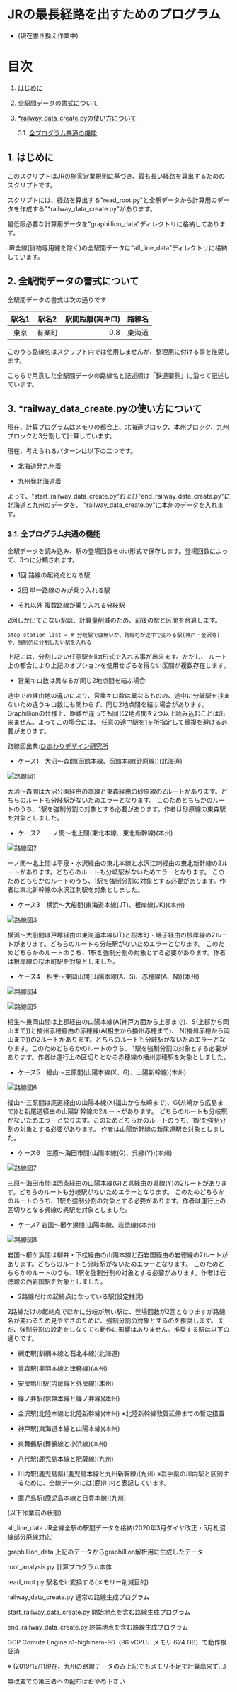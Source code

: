 # JRの最長経路を出すためのプログラム

* (現在書き換え作業中)


# 目次

1. [はじめに](#anchor1)
1. [全駅間データの書式について](#anchor2)
1. [*railway_data_create.pyの使い方について](#anchor3)

    3.1. [全プログラム共通の機能](#anchor3-1)

<a id="anchor1"></a>

## 1. はじめに

このスクリプトはJRの旅客営業規則に基づき、最も長い経路を算出するためのスクリプトです。

スクリプトには、経路を算出する"read_root.py"と全駅データから計算用のデータを作成する"*railway_data_create.py"があります。

最低限必要な計算用データを"graphillion_data"ディレクトリに格納してあります。

JR全線(貨物専用線を除く)の全駅間データは"all_line_data"ディレクトリに格納しています。

<a id="anchor2"></a>

## 2. 全駅間データの書式について

全駅間データの書式は次の通りです

| 駅名1 | 駅名2 | 駅間距離(実キロ) | 路線名 |
|:---:|:---:|---:|:---:|
| 東京 | 有楽町 | 0.8 | 東海道 |

このうち路線名はスクリプト内では使用しませんが、整理用に付ける事を推奨します。

こちらで用意した全駅間データの路線名と記述順は「鉄道要覧」に沿って記述しています。

<a id="anchor3"></a>

## 3. *railway_data_create.pyの使い方について

現在、計算プログラムはメモリの都合上、北海道ブロック、本州ブロック、九州ブロックと3分割して計算しています。

現在、考えられるパターンは以下の二つです。

* 北海道発九州着

* 九州発北海道着

よって、"start_railway_data_create.py"および"end_railway_data_create.py"に北海道と九州のデータを、
"railway_data_create.py"に本州のデータを入れます。

<a id="anchor3-1"></a>

### 3.1. 全プログラム共通の機能


全駅データを読み込み、駅の登場回数をdict形式で保存します。登場回数によって、3つに分類されます。

* 1回 路線の起終点となる駅

* 2回 単一路線のみが乗り入れる駅

* それ以外 複数路線が乗り入れる分岐駅

2回しか出てこない駅は、計算量削減のため、前後の駅と区間を合算します。

```
stop_station_list = # 分岐駅では無いが、路線名が途中で変わる駅(神戸・金沢等)や、強制的に分割したい駅を入れる
```

上記には、分割したい任意駅をlist形式で入れる事が出来ます。ただし、
ルート上の都合により上記のオプションを使用せざるを得ない区間が複数存在します。

* 営業キロ数は異なるが同じ2地点間を結ぶ場合

途中での経由地の違いにより、営業キロ数は異なるものの、途中に分岐駅を挟まないため違うキロ数にも関わらず、同じ2地点間を結ぶ場合があります。
Graphillionの仕様上、距離が違っても同じ2地点間を2つ以上読み込むことは出来ません。よってこの場合には、
任意の途中駅を1ヶ所指定して重複を避ける必要があります。

路線図出典:[ひまわりデザイン研究所](https://www.47rail.jp/)

* ケース1　大沼〜森間(函館本線、函館本線(砂原線))(北海道)

![路線図1](大沼_森.png)

大沼〜森間は大沼公園経由の本線と東森経由の砂原線の2ルートがあります。どちらのルートも分岐駅がないためエラーとなります。
このためどちらかのルートのうち、1駅を強制分割の対象とする必要があります。作者は砂原線の東森駅を対象としました。

* ケース2　一ノ関〜北上間(東北本線、東北新幹線)(本州)

![路線図2](一ノ関_北上.png)

一ノ関〜北上間は平泉・水沢経由の東北本線と水沢江刺経由の東北新幹線の2ルートがあります。どちらのルートも分岐駅がないためエラーとなります。
このためどちらかのルートのうち、1駅を強制分割の対象とする必要があります。作者は東北新幹線の水沢江刺駅を対象としました。

* ケース3　横浜〜大船間(東海道本線(JT)、根岸線(JK))(本州)

![路線図3](横浜_大船.png)

横浜〜大船間は戸塚経由の東海道本線(JT)と桜木町・磯子経由の根岸線の2ルートがあります。どちらのルートも分岐駅がないためエラーとなります。
このためどちらかのルートのうち、1駅を強制分割の対象とする必要があります。作者は根岸線の桜木町駅を対象としました。

* ケース4　相生〜東岡山間(山陽本線(A、S)、赤穂線(A、N))(本州)

![路線図4](相生_東岡山1.png)

![路線図5](相生_東岡山2.png)

相生〜東岡山間は上郡経由の山陽本線(A(神戸方面から上郡まで)、S(上郡から岡山まで))と播州赤穂経由の赤穂線(A(相生から播州赤穂まで)、
N(播州赤穂から岡山まで))の2ルートがあります。どちらのルートも分岐駅がないためエラーとなります。このためどちらかのルートのうち、
1駅を強制分割の対象とする必要があります。作者は運行上の区切りとなる赤穂線の播州赤穂駅を対象としました。

* ケース5　福山〜三原間(山陽本線(X、G)、山陽新幹線)(本州)

![路線図6](福山_三原.png)

福山〜三原間は尾道経由の山陽本線(X(福山から糸崎まで)、G(糸崎から広島まで))と新尾道経由の山陽新幹線の2ルートがあります。
どちらのルートも分岐駅がないためエラーとなります。このためどちらかのルートのうち、1駅を強制分割の対象とする必要があります。
作者は山陽新幹線の新尾道駅を対象としました。

* ケース6　三原〜海田市間(山陽本線(G)、呉線(Y))(本州)

![路線図7](三原_海田市.png)

三原〜海田市間は西条経由の山陽本線(G)と呉経由の呉線(Y)の2ルートがあります。どちらのルートも分岐駅がないためエラーとなります。
このためどちらかのルートのうち、1駅を強制分割の対象とする必要があります。作者は運行上の区切りとなる呉線の呉駅を対象としました。

* ケース7 岩国〜櫛ケ浜間(山陽本線、岩徳線)(本州)

![路線図8](岩国_櫛ケ浜.png)

岩国〜櫛ケ浜間は柳井・下松経由の山陽本線と西岩国経由の岩徳線の2ルートがあります。どちらのルートも分岐駅がないためエラーとなります。
このためどちらかのルートのうち、1駅を強制分割の対象とする必要があります。作者は岩徳線の西岩国駅を対象としました。


* 2路線だけの起終点になっている駅(設定推奨)

2路線だけの起終点でほかに分岐が無い駅は、登場回数が2回となりますが路線名が変わるため見やすさのために、強制分割の対象とするのを推奨します。
ただ、強制分割の設定をしなくても動作に影響はありません。推奨する駅は以下の通りです。

* 網走駅(釧網本線と石北本線)(北海道)

* 青森駅(奥羽本線と津軽線)(本州)

* 安房鴨川駅(内房線と外房線)(本州)

* 篠ノ井駅(信越本線と篠ノ井線)(本州)

* 金沢駅(北陸本線と北陸新幹線)(本州) ※北陸新幹線敦賀延伸までの暫定措置

* 神戸駅(東海道本線と山陽本線)(本州)

* 東舞鶴駅(舞鶴線と小浜線)(本州)

* 八代駅(鹿児島本線と肥薩線)(九州)

* 川内駅(鹿児島県)(鹿児島本線と九州新幹線)(九州) ※岩手県の川内駅と区別するために、全線データには(鹿)川内と表記しています。

* 鹿児島駅(鹿児島本線と日豊本線)(九州)



(以下作業前の状態)

all_line_data JR全線全駅の駅間データを格納(2020年3月ダイヤ改正・5月札沼線部分廃線対応)

graphillion_data 上記のデータからgraphillion解析用に生成したデータ

root_analysis.py 計算プログラム本体

read_root.py 駅名をid変換する(メモリー削減目的)

railway_data_create.py 通常の路線生成プログラム

start_railway_data_create.py 開始地点を含む路線生成プログラム

end_railway_data_create.py 終端地点を含む路線生成プログラム



GCP Comute Engine n1-highmem-96（96 vCPU、メモリ 624 GB）で動作検証済

※ (2019/12/11現在、九州の路線データのみ上記でもメモリ不足で計算出来ず…)

 無改変での第三者への配布はおやめ下さい